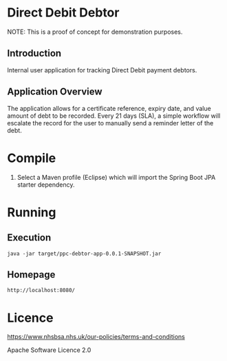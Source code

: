 # Direct Debit Debtor
NOTE: This is a proof of concept for demonstration purposes.

## Introduction
Internal user application for tracking Direct Debit payment debtors.

## Application Overview
The application allows for a certificate reference, expiry date, and value amount of debt to be recorded. Every 21 days (SLA), a simple workflow will escalate the record for the user to manually send a reminder letter of the debt.

# Compile
1) Select a Maven profile (Eclipse) which will import the Spring Boot JPA starter dependency.

# Running
## Execution
```
java -jar target/ppc-debtor-app-0.0.1-SNAPSHOT.jar
```

## Homepage
```
http://localhost:8080/
```

# Licence
https://www.nhsbsa.nhs.uk/our-policies/terms-and-conditions

Apache Software Licence 2.0